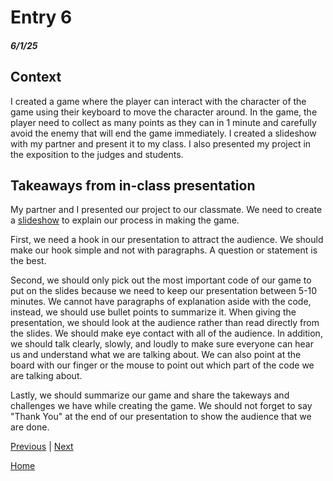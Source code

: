 # Entry 6
##### 6/1/25

## Context 
I created a game where the player can interact with the character of the game using their keyboard to move the character around. In the game, the player need to collect as many points as they can in 1 minute and carefully avoid the enemy that will end the game immediately. I created a slideshow with my partner and present it to my class. I also presented my project in the exposition to the judges and students. 

## Takeaways from in-class presentation
My partner and I presented our project to our classmate. We need to create a [slideshow](https://docs.google.com/presentation/d/1olx8nXpbPYpAoqYAZu7unVwbOQGKHad8MgL73iy6Uzg/edit?usp=sharing) to explain our process in making the game. 

First, we need a hook in our presentation to attract the audience. We should make our hook simple and not with paragraphs. A question or statement is the best. 

Second, we should only pick out the most important code of our game to put on the slides because we need to keep our presentation between 5-10 minutes. We cannot have paragraphs of explanation aside with the code, instead, we should use bullet points to summarize it. When giving the presentation, we should look at the audience rather than read directly from the slides. We should make eye contact with all of the audience. In addition, we should talk clearly, slowly, and loudly to make sure everyone can hear us and understand what we are talking about. We can also point at the board with our finger or the mouse to point out which part of the code we are talking about. 

Lastly, we should summarize our game and share the takeways and challenges we have while creating the game. We should not forget to say "Thank You" at the end of our presentation to show the audience that we are done. 




[Previous](entry05.md) | [Next](entry07.md)

[Home](../README.md)